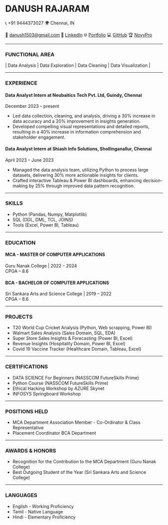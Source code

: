 # DANUSH RAJARAM

📞 +91 9444373027  🌍 Chennai, IN

📧 [danush1503@gmail.com](https://mail.google.com/mail/u/0/#inbox?compose=jrjtWvNcsMsPCZjtdcvbggptFpntcxSkKDHCsjGCZwmsRVPgxzjrZDjKDGHJmRQpxrqfBnvX)  🔗 [LinkedIn](https://www.linkedin.com/in/danushrajaram/) 
 🌐 [Portfolio](https://danush-r.github.io/portfolio/)  💻 [GitHub](https://github.com/Danush-R)  🏆 [NovyPro](https://www.novypro.com/profile_projects/danush)  
 
---

### FUNCTIONAL AREA
| Data Analysis | Data Exploration | Data Cleaning | Data Visualization |

---

### EXPERIENCE

#### Data Analyst Intern at Neubaitics Tech Pvt. Ltd, Guindy, Chennai
December 2023 – present
- Led data collection, cleaning, and analysis, driving a 30% increase in data accuracy and a 20% improvement in insights generation.
- Developed compelling visual representations and detailed reports, resulting in a 40% increase in information comprehension and stakeholder engagement.

#### Data Analyst Intern at Shiash Info Solutions, Shollinganallur, Chennai
April 2023 – June 2023
- Managed the data analysis team, utilizing Python to process large datasets, delivering 30% more actionable insights for clients.
- Crafted interactive Tableau & Power BI dashboards, enhancing decision-making by 25% through improved data pattern recognition.

---

### SKILLS
- Python (Pandas, Numpy, Matplotlib)
- SQL (DDL, DML, TCL, JOINS)
- Tools (Excel, Power BI, Tableau)

---

### EDUCATION

#### MCA - MASTER OF COMPUTER APPLICATIONS
Guru Nanak College | 2022 – 2024  
CPGA – 8.6  

#### BCA - BACHELOR OF COMPUTER APPLICATIONS
Sri Sankara Arts and Science College | 2019 – 2022  
CPGA – 8.6

---

### PROJECTS
- T20 World Cup Cricket Analysis (Python, Web scrapping, Power BI)
- Walmart Sales Analysis (Sales Domain, SQL, EDA)
- Super Store Sales Insights & Forecasting (Power BI, Excel)
- Revenue Insights (Hospitality Domain, Power BI, Excel)
- Covid 19 Vaccine Tracker (Healthcare Domain, Tableau, Excel)

---

### CERTIFICATIONS
- DATA SCIENCE For Beginners (NASSCOM FutureSkills Prime)
- Python Course (NASSCOM FutureSkills Prime)
- Ethical Hacking Workshop by AZURE Skynet
- INFOSYS Springboard Workshop

---

### POSITIONS HELD
- MCA Department Association Member - Co-Ordinator & Class Representative
- Placement Coordinator BCA Department

---

### AWARDS & HONORS
- Recognition for the Contribution to the MCA Department (Guru Nanak College)
- Best Outgoing Student of the Year (Sri Sankara Arts and Science College)

---


### LANGUAGES
- English - Working Proficiency
- Tamil - Native Language
- Hindi - Elementary Proficiency

